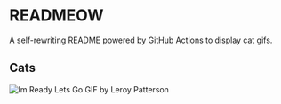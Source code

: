 # READMEOW

A self-rewriting README powered by GitHub Actions to display cat gifs.

## Cats

![Im Ready Lets Go GIF by Leroy Patterson](https://media3.giphy.com/media/CjmvTCZf2U3p09Cn0h/200.gif?cid=9acd02dasj1e0mjqa84h60hdlz34quo50yu2u5tf9mv3ay4o&ep=v1_gifs_search&rid=200.gif&ct=g)
